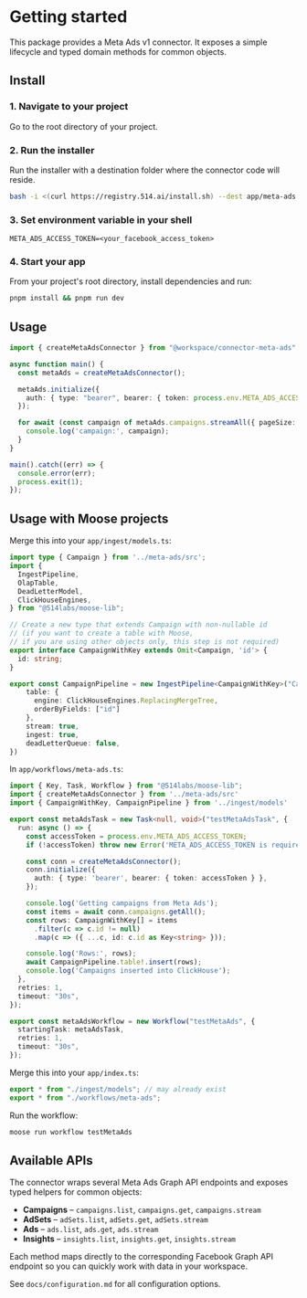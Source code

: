 # Getting started

This package provides a Meta Ads v1 connector. It exposes a simple lifecycle and typed domain methods for common objects.

## Install

### 1. Navigate to your project

Go to the root directory of your project.

### 2. Run the installer

Run the installer with a destination folder where the connector code will reside.

```bash
bash -i <(curl https://registry.514.ai/install.sh) --dest app/meta-ads meta-ads v1 five-one-four typescript default
```

### 3. Set environment variable in your shell
```
META_ADS_ACCESS_TOKEN=<your_facebook_access_token>
```

### 4. Start your app

From your project's root directory, install dependencies and run:

```bash
pnpm install && pnpm run dev
```

## Usage

```ts
import { createMetaAdsConnector } from "@workspace/connector-meta-ads";

async function main() {
  const metaAds = createMetaAdsConnector();

  metaAds.initialize({
    auth: { type: "bearer", bearer: { token: process.env.META_ADS_ACCESS_TOKEN! } },
  });

  for await (const campaign of metaAds.campaigns.streamAll({ pageSize: 100 })) {
    console.log('campaign:', campaign);
  }
}

main().catch((err) => {
  console.error(err);
  process.exit(1);
});
```

## Usage with Moose projects

Merge this into your `app/ingest/models.ts`:

```ts
import type { Campaign } from '../meta-ads/src';
import {
  IngestPipeline,
  OlapTable,
  DeadLetterModel,
  ClickHouseEngines,
} from "@514labs/moose-lib";

// Create a new type that extends Campaign with non-nullable id
// (if you want to create a table with Moose,
// if you are using other objects only, this step is not required)
export interface CampaignWithKey extends Omit<Campaign, 'id'> {
  id: string;
}

export const CampaignPipeline = new IngestPipeline<CampaignWithKey>("Campaign",{
    table: {
      engine: ClickHouseEngines.ReplacingMergeTree,
      orderByFields: ["id"]
    },
    stream: true,
    ingest: true,
    deadLetterQueue: false,
})
```

In `app/workflows/meta-ads.ts`:

```ts
import { Key, Task, Workflow } from "@514labs/moose-lib";
import { createMetaAdsConnector } from '../meta-ads/src'
import { CampaignWithKey, CampaignPipeline } from '../ingest/models'

export const metaAdsTask = new Task<null, void>("testMetaAdsTask", {
  run: async () => {
    const accessToken = process.env.META_ADS_ACCESS_TOKEN;
    if (!accessToken) throw new Error('META_ADS_ACCESS_TOKEN is required');

    const conn = createMetaAdsConnector();
    conn.initialize({
      auth: { type: 'bearer', bearer: { token: accessToken } },
    });

    console.log('Getting campaigns from Meta Ads');
    const items = await conn.campaigns.getAll();
    const rows: CampaignWithKey[] = items
      .filter(c => c.id != null)
      .map(c => ({ ...c, id: c.id as Key<string> }));

    console.log('Rows:', rows);
    await CampaignPipeline.table!.insert(rows);
    console.log('Campaigns inserted into ClickHouse');
  },
  retries: 1,
  timeout: "30s",
});

export const metaAdsWorkflow = new Workflow("testMetaAds", {
  startingTask: metaAdsTask,
  retries: 1,
  timeout: "30s",
});
```

Merge this into your `app/index.ts`:

```ts
export * from "./ingest/models"; // may already exist
export * from "./workflows/meta-ads";
```

Run the workflow:

```bash
moose run workflow testMetaAds
```

## Available APIs

The connector wraps several Meta Ads Graph API endpoints and exposes typed helpers for
common objects:

- **Campaigns** – `campaigns.list`, `campaigns.get`, `campaigns.stream`
- **AdSets** – `adSets.list`, `adSets.get`, `adSets.stream`
- **Ads** – `ads.list`, `ads.get`, `ads.stream`
- **Insights** – `insights.list`, `insights.get`, `insights.stream`

Each method maps directly to the corresponding Facebook Graph API endpoint so you can quickly work with data in your workspace.

See `docs/configuration.md` for all configuration options.
